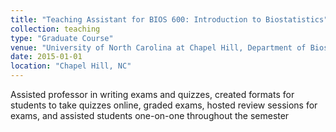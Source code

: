 ```yaml
---
title: "Teaching Assistant for BIOS 600: Introduction to Biostatistics"
collection: teaching
type: "Graduate Course"
venue: "University of North Carolina at Chapel Hill, Department of Biostatistics"
date: 2015-01-01
location: "Chapel Hill, NC"
---
```


Assisted professor in writing exams and quizzes, created formats for students to take quizzes online, graded exams, hosted review sessions for exams, and assisted students one-on-one throughout the semester
